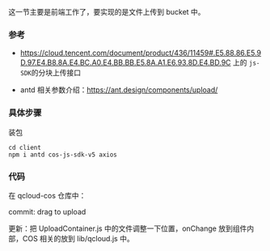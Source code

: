 这一节主要是前端工作了，要实现的是文件上传到 bucket 中。

### 参考

- https://cloud.tencent.com/document/product/436/11459#.E5.88.86.E5.9D.97.E4.B8.8A.E4.BC.A0.E4.BB.BB.E5.8A.A1.E6.93.8D.E4.BD.9C 上的 `js-SDK`的分块上传接口

- antd 相关参数介绍：https://ant.design/components/upload/

### 具体步骤

装包

```
cd client
npm i antd cos-js-sdk-v5 axios
```

### 代码


在 qcloud-cos 仓库中：

 commit: drag to upload

更新：把 UploadContainer.js 中的文件调整一下位置，onChange 放到组件内部，COS 相关的放到 lib/qcloud.js 中。
